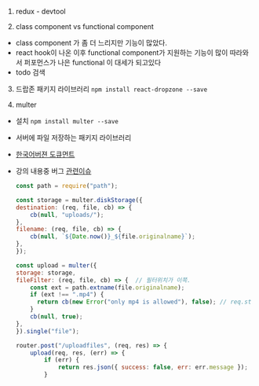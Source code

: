1. redux - devtool

2. class component vs functional component

- class component 가 좀 더 느리지만 기능이 많았다.
- react hook이 나온 이후 functional component가 지원하는 기능이 많이 따라와서 퍼포먼스가 나은 functional 이 대세가 되고있다
- todo 검색

3. 드랍존 패키지 라이브러리 `npm install react-dropzone --save`

4. multer

- 설치 `npm install multer --save`
- 서버에 파일 저장하는 패키지 라이브러리
- [한국어버젼 도큐먼트](https://github.com/expressjs/multer/blob/master/doc/README-ko.md)
- 강의 내용중 버그 [관련이슈](https://github.com/jaewonhimnae/react-youtube-clone/issues/18)

  ```js
  const path = require("path");

  const storage = multer.diskStorage({
  destination: (req, file, cb) => {
      cb(null, "uploads/");
  },
  filename: (req, file, cb) => {
      cb(null, `${Date.now()}_${file.originalname}`);
  },
  });

  const upload = multer({
  storage: storage,
  fileFilter: (req, file, cb) => {  // 필터위치가 이쪽.
      const ext = path.extname(file.originalname);
      if (ext !== ".mp4") {
        return cb(new Error("only mp4 is allowed"), false); // req.status 같은건 찾을 수 없다. 이런식으로 에러를 던져준다.
      }
      cb(null, true);
  },
  }).single("file");

  router.post("/uploadfiles", (req, res) => {
      upload(req, res, (err) => {
          if (err) {
              return res.json({ success: false, err: err.message }); // 에러메세지 전달.
          }
  ```
